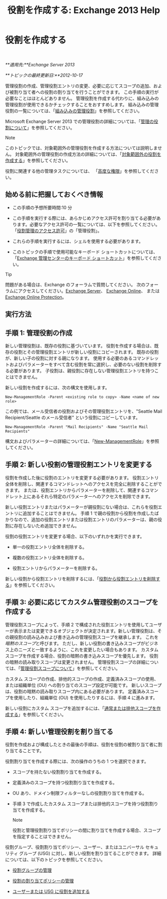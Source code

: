 ﻿---
title: '役割を作成する: Exchange 2013 Help'
TOCTitle: 役割を作成する
ms:assetid: e614ad8f-5946-4135-b130-89ea626afcd4
ms:mtpsurl: https://technet.microsoft.com/ja-jp/library/Dd351214(v=EXCHG.150)
ms:contentKeyID: 49896531
ms.date: 04/24/2018
mtps_version: v=EXCHG.150
ms.translationtype: HT
---

# 役割を作成する

 

_**適用先:**Exchange Server 2013_

_**トピックの最終更新日:**2012-10-17_

管理役割の作成、管理役割エントリの変更、必要に応じてスコープの追加、および被割り当て者への役割の割り当てを行うことができます。 この手順の実行が必要なことはほとんどありません。 管理役割を作成する代わりに、組み込みの管理役割が使用できるかチェックすることをおすすめします。 組み込みの管理役割の一覧については、「[組み込みの管理役割](built-in-management-roles-exchange-2013-help.md)」を参照してください。

Microsoft Exchange Server 2013 での管理役割の詳細については、「[管理の役割について](understanding-management-roles-exchange-2013-help.md)」を参照してください。


> [!NOTE]
> このトピックでは、対象範囲外の管理役割を作成する方法については説明しません。 対象範囲外の管理役割の作成方法の詳細については、「<A href="create-an-unscoped-role-exchange-2013-help.md">対象範囲外の役割を作成する</A>」を参照してください。



役割に関連する他の管理タスクについては、 「[高度な権限](advanced-permissions-exchange-2013-help.md)」を参照してください。

## 始める前に把握しておくべき情報

  - この手順の予想所要時間:10 分

  - この手順を実行する際には、あらかじめアクセス許可を割り当てる必要があります。必要なアクセス許可の一覧については、以下を参照してください。「[役割管理のアクセス許可](role-management-permissions-exchange-2013-help.md)」の「管理役割」。

  - これらの手順を実行するには、シェルを使用する必要があります。

  - このトピックの手順で使用可能なキーボード ショートカットについては、「[Exchange 管理センターのキーボード ショートカット](keyboard-shortcuts-in-the-exchange-admin-center-exchange-online-protection-help.md)」を参照してください。


> [!TIP]
> 問題がある場合は、Exchange のフォーラムで質問してください。 次のフォーラムにアクセスしてください。<A href="https://go.microsoft.com/fwlink/p/?linkid=60612">Exchange Server</A>、 <A href="https://go.microsoft.com/fwlink/p/?linkid=267542">Exchange Online</A>、 または <A href="https://go.microsoft.com/fwlink/p/?linkid=285351">Exchange Online Protection</A>。



## 実行方法

## 手順 1: 管理役割の作成

新しい管理役割は、既存の役割に基づいています。 役割を作成する場合は、既存の役割とその管理役割エントリが新しい役割にコピーされます。 既存の役割が、新しい子の役割に対する親になります。 使用する必要のあるコマンドレットおよびパラメーターをすべて含む役割を常に選択し、必要のない役割を削除する必要があります。 子役割は、親役割に存在しない管理役割エントリを持つことはできません。

新しい役割を作成するには、次の構文を使用します。

    New-ManagementRole -Parent <existing role to copy> -Name <name of new role>

この例では、メール受信者の役割およびその管理役割エントリを、"Seattle Mail Recipient/Seattle のメール受信者" という役割にコピーしています。

    New-ManagementRole -Parent "Mail Recipients" -Name "Seattle Mail Recipients"

構文およびパラメーターの詳細については、「[New-ManagementRole](https://technet.microsoft.com/ja-jp/library/dd298073\(v=exchg.150\))」を参照してください。

## 手順 2: 新しい役割の管理役割エントリを変更する

役割を作成した後に役割のエントリを変更する必要があります。 役割エントリ全体を削除し、関連するコマンドレットへのアクセスを完全に削除することができます。 または、役割エントリからパラメーターを削除して、関連するコマンドレット上にあるそれら特定のパラメーターへのアクセスを削除できます。

新しい役割エントリまたはパラメーターが親役割にない場合は、これらを役割エントリに追加することはできません。 手順 1 で親の役割から役割を作成したばかりなので、追加の役割エントリまたは役割エントリのパラメーターは、親の役割に存在しないため追加できません。

役割の役割エントリを変更する場合、以下のいずれかを実行できます。

  - 単一の役割エントリ全体を削除する。

  - 複数の役割エントリ全体を削除する。

  - 役割エントリからパラメーターを削除する。

新しい役割から役割エントリを削除するには、「[役割から役割エントリを削除する](remove-a-role-entry-from-a-role-exchange-2013-help.md)」を参照してください。

## 手順 3: 必要に応じてカスタム管理役割のスコープを作成する

管理役割スコープによって、手順 2 で構成された役割エントリを使用してユーザーが表示または変更できるオブジェクトが決定されます。新しい管理役割は、その親役割の読み込みおよび書き込みの管理役割スコープを継承します。 これを*暗黙のスコープ*と呼びます。 ただし、新しい役割の書き込みスコープがビジネス上のニーズと一致するように、これを変更したい場合もあります。 カスタム スコープを作成する場合、役割の暗黙の書き込みスコープを優先します。 役割の暗黙の読み取りスコープは変更されません。 管理役割スコープの詳細については、「[管理役割スコープについて](understanding-management-role-scopes-exchange-2013-help.md)」を参照してください。

カスタム スコープの作成、排他的スコープの作成、定義済みスコープの使用、または組織単位 (OU) への割り当てのスコープ設定が可能です。 新しいスコープは、役割の暗黙の読み取りスコープ内にある必要があります。 定義済みスコープを使用したり、組織単位 (OU) を使用したりするには、手順 4 に進みます。

新しい役割にカスタム スコープを追加するには、「[通常または排他スコープを作成する](create-a-regular-or-exclusive-scope-exchange-2013-help.md)」を参照してください。

## 手順 4: 新しい管理役割を割り当てる

役割を作成および構成したときの最後の手順は、役割を役割の被割り当て者に割り当てることです。

役割割り当てを作成する際には、次の操作のうちの 1 つを選択できます。

  - スコープを持たない役割割り当てを作成する。

  - 定義済みのスコープを持つ役割割り当てを作成する。

  - OU あり、ドメイン制限フィルターなしの役割割り当てを作成する。

  - 手順 3 で作成したカスタム スコープまたは排他的スコープを持つ役割割り当てを作成する。
    

    > [!NOTE]
    > 役割と管理役割割り当てポリシーの間に割り当てを作成する場合、スコープを指定することはできません。



役割グループ、役割割り当てポリシー、ユーザー、またはユニバーサル セキュリティ グループ (USG) に対し、新しい役割を割り当てることができます。 詳細については、以下のトピックを参照してください。

  - [役割グループの管理](manage-role-groups-exchange-2013-help.md)

  - [役割の割り当てポリシーの管理](manage-role-assignment-policies-exchange-2013-help.md)

  - [ユーザーまたは USG に役割を追加する](add-a-role-to-a-user-or-usg-exchange-2013-help.md)

